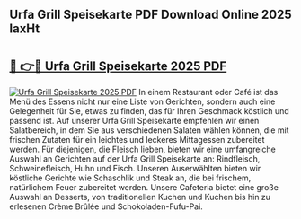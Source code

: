 ## Urfa Grill Speisekarte PDF Download Online 2025 laxHt

# <h2><a href="http://gc72fy2.nevu.top/?p=Urfa+Grill+Speisekarte">🔗 👉🔴 Urfa Grill Speisekarte 2025 PDF</a></h2>

[![Urfa Grill Speisekarte 2025 PDF](https://i.imgur.com/dBaPXMq.png)](http://gc72fy2.nevu.top/?p=Urfa+Grill+Speisekarte)
In einem Restaurant oder Café ist das Menü des Essens nicht nur eine Liste von Gerichten, sondern auch eine Gelegenheit für Sie, etwas zu finden, das für Ihren Geschmack köstlich und passend ist. Auf unserer Urfa Grill Speisekarte empfehlen wir einen Salatbereich, in dem Sie aus verschiedenen Salaten wählen können, die mit frischen Zutaten für ein leichtes und leckeres Mittagessen zubereitet werden. Für diejenigen, die Fleisch lieben, bieten wir eine umfangreiche Auswahl an Gerichten auf der Urfa Grill Speisekarte an: Rindfleisch, Schweinefleisch, Huhn und Fisch. Unseren Auserwählten bieten wir köstliche Gerichte wie Schaschlik und Steak an, die bei frischem, natürlichem Feuer zubereitet werden. Unsere Cafeteria bietet eine große Auswahl an Desserts, von traditionellen Kuchen und Kuchen bis hin zu erlesenen Crème Brûlée und Schokoladen-Fufu-Pai.
